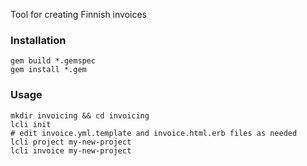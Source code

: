 Tool for creating Finnish invoices

### Installation

    gem build *.gemspec
    gem install *.gem

### Usage

    mkdir invoicing && cd invoicing
    lcli init
    # edit invoice.yml.template and invoice.html.erb files as needed
    lcli project my-new-project
    lcli invoice my-new-project
